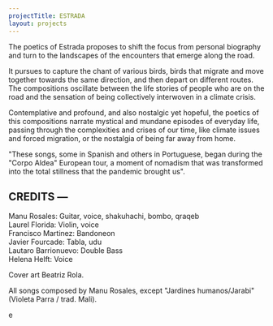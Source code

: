 ```yaml
---
projectTitle: ESTRADA
layout: projects
---
```


<section id="musica-section">
<p>
    The poetics of Estrada proposes to shift the focus from personal biography and turn to the landscapes of the encounters that emerge along the road.
</p>
<p>
It pursues to capture the chant of various birds, birds that migrate and move together towards the same direction, and then depart on different routes. The compositions oscillate between the life stories of people who are on the road and the sensation of being collectively interwoven in a climate crisis.
</p>
<p>
Contemplative and profound, and also nostalgic yet hopeful, the poetics of this compositions narrate mystical and mundane episodes of everyday life, passing through the complexities and crises of our time, like climate issues and forced migration, or the nostalgia of being far away from home.
</p>
<p>
"These songs, some in Spanish and others in Portuguese, began during the "Corpo Aldea" European tour, a moment of nomadism that was transformed into the total stillness that the pandemic brought us".
</p>
<h2>
    CREDITS —
</h2>
<p>
<span class="bold">Manu Rosales:</span> Guitar, voice, shakuhachi, bombo, qraqeb<br />
<span class="bold">Laurel Florida:</span> Violin, voice<br />
<span class="bold">Francisco Martinez:</span> Bandoneon<br />
<span class="bold">Javier Fourcade:</span> Tabla, udu<br />
<span class="bold">Lautaro Barrionuevo:</span> Double Bass<br />
<span class="bold">Helena Helft:</span> Voice
</p>
<p>
    Cover art <span class="bold">Beatriz Rola</span>.
</p>
<p>
    All songs composed by <span class="bold">Manu Rosales</span>, except "Jardines humanos/Jarabi" (Violeta Parra / trad. Mali).
</p>e
</section>